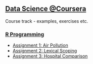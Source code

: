 ## [Data Science @Coursera](https://www.coursera.org/specialization/jhudatascience/1)
Course track - examples, exercises etc.

### [R Programming](https://github.com/zezutom/datasciencecoursera/tree/master/rprog)
* [Assignment 1: Air Pollution](https://github.com/zezutom/datasciencecoursera/tree/master/rprog/R/asgmt1)
* [Assignment 2: Lexical Scoping](https://github.com/zezutom/datasciencecoursera/blob/master/rprog/R/asgmt2/cachematrix.R)
* [Assignment 3: Hospital Comparison](https://github.com/zezutom/datasciencecoursera/tree/master/rprog/R/asgmt3)
